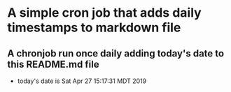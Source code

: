 A simple cron job that adds daily timestamps to markdown file
============================================================
## A chronjob run once daily adding today's date to this README.md file
* today's date is Sat Apr 27 15:17:31 MDT 2019
